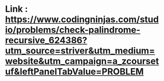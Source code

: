 # Link : https://www.codingninjas.com/studio/problems/check-palindrome-recursive_624386?utm_source=striver&utm_medium=website&utm_campaign=a_zcoursetuf&leftPanelTabValue=PROBLEM